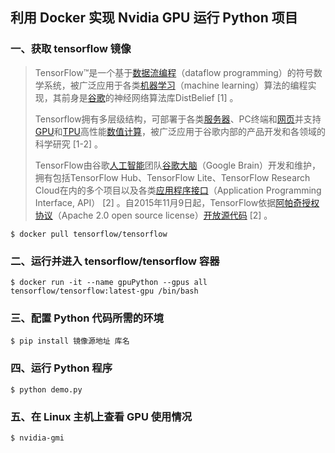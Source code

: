 ## 利用 Docker 实现 Nvidia GPU 运行 Python 项目

### 一、获取 tensorflow 镜像

> TensorFlow™是一个基于[数据流编程](https://baike.baidu.com/item/数据流编程/22735640)（dataflow programming）的符号数学系统，被广泛应用于各类[机器学习](https://baike.baidu.com/item/机器学习/217599)（machine learning）算法的编程实现，其前身是[谷歌](https://baike.baidu.com/item/谷歌/117920)的神经网络算法库DistBelief [1] 。
>
> Tensorflow拥有多层级结构，可部署于各类[服务器](https://baike.baidu.com/item/服务器/100571)、PC终端和[网页](https://baike.baidu.com/item/网页/99347)并支持[GPU](https://baike.baidu.com/item/GPU/105524)和[TPU](https://baike.baidu.com/item/TPU/20473545)高性能[数值计算](https://baike.baidu.com/item/数值计算/3729797)，被广泛应用于谷歌内部的产品开发和各领域的科学研究 [1-2] 。
>
> TensorFlow由谷歌[人工智能](https://baike.baidu.com/item/人工智能/9180)团队[谷歌大脑](https://baike.baidu.com/item/谷歌大脑/4649855)（Google Brain）开发和维护，拥有包括TensorFlow Hub、TensorFlow Lite、TensorFlow Research Cloud在内的多个项目以及各类[应用程序接口](https://baike.baidu.com/item/应用程序接口/10418844)（Application Programming Interface, API） [2] 。自2015年11月9日起，TensorFlow依据[阿帕奇授权协议](https://baike.baidu.com/item/阿帕奇授权协议/1642155)（Apache 2.0 open source license）[开放源代码](https://baike.baidu.com/item/开放源代码/114160) [2] 。

```shell
$ docker pull tensorflow/tensorflow
```

### 二、运行并进入 tensorflow/tensorflow 容器

```shell
$ docker run -it --name gpuPython --gpus all tensorflow/tensorflow:latest-gpu /bin/bash
```

### 三、配置 Python 代码所需的环境

```shell
$ pip install 镜像源地址 库名
```

### 四、运行 Python 程序

```shell
$ python demo.py
```

### 五、在 Linux 主机上查看 GPU 使用情况

```shell
$ nvidia-gmi
```

